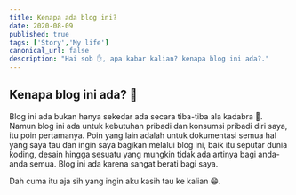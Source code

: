 ```yaml
---
title: Kenapa ada blog ini?
date: 2020-08-09
published: true
tags: ['Story','My life']
canonical_url: false
description: "Hai sob ✋, apa kabar kalian? kenapa blog ini ada?."
---
```


<i class="fa fa-quote-left fa-3x fa-pull-left" aria-hidden="true"></i>
<h2>Kenapa blog ini ada? 🤔</h2>

Blog ini ada bukan hanya sekedar ada secara tiba-tiba ala kadabra 🎉. Namun blog ini ada untuk kebutuhan pribadi dan konsumsi pribadi diri saya, itu poin pertamanya. Poin yang lain adalah untuk dokumentasi semua hal yang saya tau dan ingin saya bagikan melalui blog ini, baik itu seputar dunia koding, desain hingga sesuatu yang mungkin tidak ada artinya bagi anda-anda semua. Blog ini ada karena sangat berati bagi saya.

Dah cuma itu aja sih yang ingin aku kasih tau ke kalian 😁.
